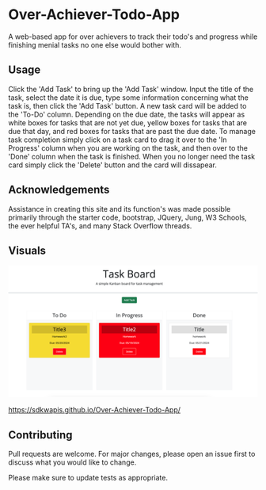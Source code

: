 # Over-Achiever-Todo-App

A web-based app for over achievers to track their todo's and progress while finishing menial tasks no one else would bother with.

## Usage

Click the 'Add Task' to bring up the 'Add Task' window. Input the title of the task, select the date it is due, type some information concerning what the task is, then click the 'Add Task' button. A new task card will be added to the 'To-Do' column. Depending on the due date, the tasks will appear as white boxes for tasks that are not yet due, yellow boxes for tasks that are due that day, and red boxes for tasks that are past the due date. To manage task completion simply click on a task card to drag it over to the 'In Progress' column when you are working on the task, and then over to the 'Done' column when the task is finished. When you no longer need the task card simply click the 'Delete' button and the card will dissapear.

## Acknowledgements

Assistance in creating this site and its function's was made possible primarily through the starter code, bootstrap, JQuery, Jung, W3 Schools, the ever helpful TA's, and many Stack Overflow threads.

## Visuals

<img src="./assets/Images/todos.png">

https://sdkwapis.github.io/Over-Achiever-Todo-App/

## Contributing

Pull requests are welcome. For major changes, please open an issue first
to discuss what you would like to change.

Please make sure to update tests as appropriate.